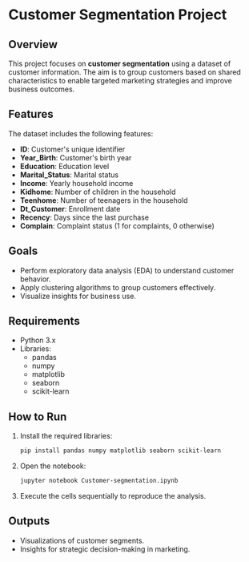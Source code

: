 # Customer Segmentation Project

## Overview
This project focuses on **customer segmentation** using a dataset of customer information. The aim is to group customers based on shared characteristics to enable targeted marketing strategies and improve business outcomes.

## Features
The dataset includes the following features:

- **ID**: Customer's unique identifier  
- **Year_Birth**: Customer's birth year  
- **Education**: Education level  
- **Marital_Status**: Marital status  
- **Income**: Yearly household income  
- **Kidhome**: Number of children in the household  
- **Teenhome**: Number of teenagers in the household  
- **Dt_Customer**: Enrollment date  
- **Recency**: Days since the last purchase  
- **Complain**: Complaint status (1 for complaints, 0 otherwise)  

## Goals
- Perform exploratory data analysis (EDA) to understand customer behavior.
- Apply clustering algorithms to group customers effectively.
- Visualize insights for business use.

## Requirements
- Python 3.x
- Libraries:
  - pandas
  - numpy
  - matplotlib
  - seaborn
  - scikit-learn

## How to Run
1. Install the required libraries:
   ```bash
   pip install pandas numpy matplotlib seaborn scikit-learn
2. Open the notebook:
   ```bash
   jupyter notebook Customer-segmentation.ipynb
3. Execute the cells sequentially to reproduce the analysis.

## Outputs
- Visualizations of customer segments.
- Insights for strategic decision-making in marketing.



